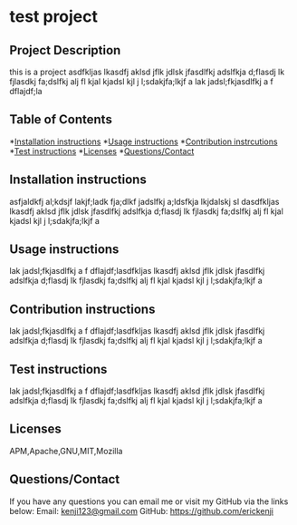 
  # test project

  ## Project Description
  this is a project asdfkljas lkasdfj aklsd jflk jdlsk jfasdlfkj adslfkja d;flasdj lk fjlasdkj fa;dslfkj alj fl kjal kjadsl kjl j l;sdakjfa;lkjf a lak jadsl;fkjasdlfkj a f dflajdf;la

  ## Table of Contents
  *[Installation instructions](#Installation-instructions)
  *[Usage instructions](#Usage-instructions)
  *[Contribution instrcutions](#Contirbution-instructions)
  *[Test instructions](#Test-instructions)
  *[Licenses](#Licenses)
  *[Questions/Contact](#Questions/Contact)

  ## Installation instructions
   asfjaldkfj al;kdsjf lakjf;ladk fja;dlkf jadslfkj a;ldsfkja lkjdalskj sl dasdfkljas lkasdfj aklsd jflk jdlsk jfasdlfkj adslfkja d;flasdj lk fjlasdkj fa;dslfkj alj fl kjal kjadsl kjl j l;sdakjfa;lkjf a

  ## Usage instructions
   lak jadsl;fkjasdlfkj a f dflajdf;lasdfkljas lkasdfj aklsd jflk jdlsk jfasdlfkj adslfkja d;flasdj lk fjlasdkj fa;dslfkj alj fl kjal kjadsl kjl j l;sdakjfa;lkjf a

  ## Contribution instructions
   lak jadsl;fkjasdlfkj a f dflajdf;lasdfkljas lkasdfj aklsd jflk jdlsk jfasdlfkj adslfkja d;flasdj lk fjlasdkj fa;dslfkj alj fl kjal kjadsl kjl j l;sdakjfa;lkjf a

  ## Test instructions
   lak jadsl;fkjasdlfkj a f dflajdf;lasdfkljas lkasdfj aklsd jflk jdlsk jfasdlfkj adslfkja d;flasdj lk fjlasdkj fa;dslfkj alj fl kjal kjadsl kjl j l;sdakjfa;lkjf a

  ## Licenses
  APM,Apache,GNU,MIT,Mozilla

  ## Questions/Contact
  If you have any questions you can email me or visit my GitHub via the links below:
  Email: kenji123@gmail.com
  GitHub: https://github.com/erickenji





